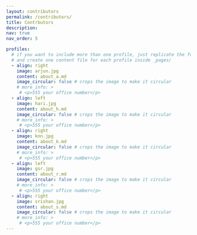 ```yaml
---
layout: contributors
permalink: /contributors/
title: Contrbutors
description:
nav: true
nav_order: 5

profiles:
  # if you want to include more than one profile, just replicate the following block
  # and create one content file for each profile inside _pages/
  - align: right
    image: arjun.jpg
    content: about_a.md
    image_circular: false # crops the image to make it circular
    # more_info: >
     # <p>555 your office number</p>
  - align: left
    image: hari.jpg
    content: about_h.md
    image_circular: false # crops the image to make it circular
    # more_info: >
     # <p>555 your office number</p>
  - align: right
    image: knn.jpg
    content: about_k.md
    image_circular: false # crops the image to make it circular
    # more_info: >
     # <p>555 your office number</p>
  - align: left
    image: gsr.jpg
    content: about_r.md
    image_circular: false # crops the image to make it circular
    # more_info: >
     # <p>555 your office number</p>
  - align: right
    image: srishan.jpg
    content: about_s.md
    image_circular: false # crops the image to make it circular
    # more_info: >
     # <p>555 your office number</p>
---
```

